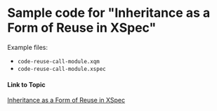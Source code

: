 # Sample code for "Inheritance as a Form of Reuse in XSpec"

Example files:

* `code-reuse-call-module.xqm`
* `code-reuse-call-module.xspec`


#### Link to Topic
[Inheritance as a Form of Reuse in XSpec](https://medium.com/@xspectacles/inheritance-as-a-form-of-reuse-in-xspec-63dd3717bbe3)
